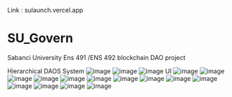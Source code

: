 Link : sulaunch.vercel.app
# SU_Govern
Sabanci  University Ens 491 /ENS 492 blockchain DAO project 

Hierarchical DAOS System
 ![image](https://user-images.githubusercontent.com/48164025/216362226-74af06a6-3786-4a45-b30a-96d141f74774.png)
![image](https://user-images.githubusercontent.com/48164025/216362287-8b2c24ef-a041-43c1-9822-7d22d4151f29.png)
![image](https://user-images.githubusercontent.com/48164025/216362453-396e4a99-d8a5-4d7c-beee-efc961e89e4f.png)
UI
![image](https://user-images.githubusercontent.com/48164025/216362614-53a51edf-5d2d-4843-a6f9-ff9be469e9da.png)
![image](https://user-images.githubusercontent.com/48164025/216362646-70ed8c55-4e3e-4b37-aa7d-f7340aa17cbd.png)
![image](https://user-images.githubusercontent.com/48164025/216362724-e11b453c-dc1d-4a1a-a539-17ee55d9c5e6.png)
![image](https://user-images.githubusercontent.com/48164025/216362775-7da51945-f06b-4a3d-b124-a3b40e371597.png)
![image](https://user-images.githubusercontent.com/48164025/216362833-e5f5ac57-2ee8-496f-bd9f-e266b12971cf.png)
![image](https://user-images.githubusercontent.com/48164025/216362860-44e437d9-119e-46e7-9190-686396e347d3.png)
![image](https://user-images.githubusercontent.com/48164025/216362884-67f1cf2b-cf69-4a96-84de-e1a2a71be87a.png)
![image](https://user-images.githubusercontent.com/48164025/216362913-3218077f-fcb6-4140-a214-e9cef7474f0d.png)
![image](https://user-images.githubusercontent.com/48164025/216362943-f5544681-f79d-451c-9b47-37322cefe937.png)
![image](https://user-images.githubusercontent.com/48164025/216362979-ae39b6b7-cc55-47c1-ad0e-3e49774fcfda.png)
![image](https://user-images.githubusercontent.com/48164025/216363024-9269e54e-2bae-4118-8125-37cccf382920.png)
![image](https://user-images.githubusercontent.com/48164025/216363074-abfdf3b5-ba0a-4bfe-9638-e638107bb0bd.png)
![image](https://user-images.githubusercontent.com/48164025/216363101-c7f290e8-8de8-4208-93df-53ad6914978b.png)
![image](https://user-images.githubusercontent.com/48164025/216363163-966be943-9fb4-45da-a096-54a95da5fde5.png)



